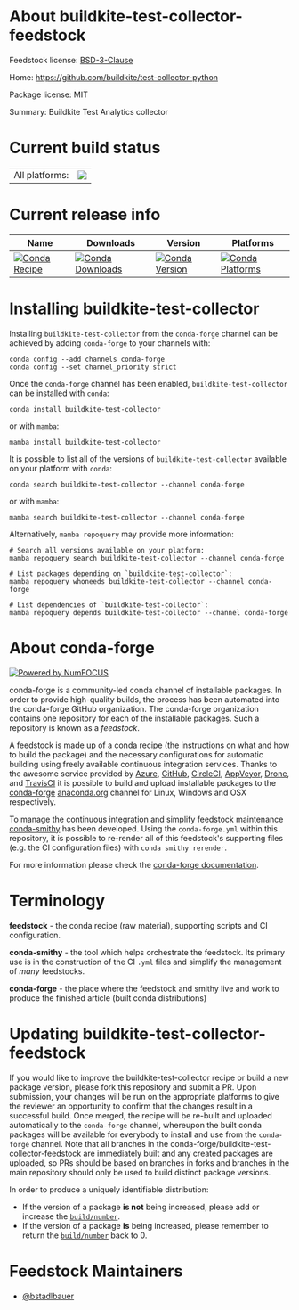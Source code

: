 About buildkite-test-collector-feedstock
========================================

Feedstock license: [BSD-3-Clause](https://github.com/conda-forge/buildkite-test-collector-feedstock/blob/main/LICENSE.txt)

Home: https://github.com/buildkite/test-collector-python

Package license: MIT

Summary: Buildkite Test Analytics collector

Current build status
====================


<table><tr><td>All platforms:</td>
    <td>
      <a href="https://dev.azure.com/conda-forge/feedstock-builds/_build/latest?definitionId=19580&branchName=main">
        <img src="https://dev.azure.com/conda-forge/feedstock-builds/_apis/build/status/buildkite-test-collector-feedstock?branchName=main">
      </a>
    </td>
  </tr>
</table>

Current release info
====================

| Name | Downloads | Version | Platforms |
| --- | --- | --- | --- |
| [![Conda Recipe](https://img.shields.io/badge/recipe-buildkite--test--collector-green.svg)](https://anaconda.org/conda-forge/buildkite-test-collector) | [![Conda Downloads](https://img.shields.io/conda/dn/conda-forge/buildkite-test-collector.svg)](https://anaconda.org/conda-forge/buildkite-test-collector) | [![Conda Version](https://img.shields.io/conda/vn/conda-forge/buildkite-test-collector.svg)](https://anaconda.org/conda-forge/buildkite-test-collector) | [![Conda Platforms](https://img.shields.io/conda/pn/conda-forge/buildkite-test-collector.svg)](https://anaconda.org/conda-forge/buildkite-test-collector) |

Installing buildkite-test-collector
===================================

Installing `buildkite-test-collector` from the `conda-forge` channel can be achieved by adding `conda-forge` to your channels with:

```
conda config --add channels conda-forge
conda config --set channel_priority strict
```

Once the `conda-forge` channel has been enabled, `buildkite-test-collector` can be installed with `conda`:

```
conda install buildkite-test-collector
```

or with `mamba`:

```
mamba install buildkite-test-collector
```

It is possible to list all of the versions of `buildkite-test-collector` available on your platform with `conda`:

```
conda search buildkite-test-collector --channel conda-forge
```

or with `mamba`:

```
mamba search buildkite-test-collector --channel conda-forge
```

Alternatively, `mamba repoquery` may provide more information:

```
# Search all versions available on your platform:
mamba repoquery search buildkite-test-collector --channel conda-forge

# List packages depending on `buildkite-test-collector`:
mamba repoquery whoneeds buildkite-test-collector --channel conda-forge

# List dependencies of `buildkite-test-collector`:
mamba repoquery depends buildkite-test-collector --channel conda-forge
```


About conda-forge
=================

[![Powered by
NumFOCUS](https://img.shields.io/badge/powered%20by-NumFOCUS-orange.svg?style=flat&colorA=E1523D&colorB=007D8A)](https://numfocus.org)

conda-forge is a community-led conda channel of installable packages.
In order to provide high-quality builds, the process has been automated into the
conda-forge GitHub organization. The conda-forge organization contains one repository
for each of the installable packages. Such a repository is known as a *feedstock*.

A feedstock is made up of a conda recipe (the instructions on what and how to build
the package) and the necessary configurations for automatic building using freely
available continuous integration services. Thanks to the awesome service provided by
[Azure](https://azure.microsoft.com/en-us/services/devops/), [GitHub](https://github.com/),
[CircleCI](https://circleci.com/), [AppVeyor](https://www.appveyor.com/),
[Drone](https://cloud.drone.io/welcome), and [TravisCI](https://travis-ci.com/)
it is possible to build and upload installable packages to the
[conda-forge](https://anaconda.org/conda-forge) [anaconda.org](https://anaconda.org/)
channel for Linux, Windows and OSX respectively.

To manage the continuous integration and simplify feedstock maintenance
[conda-smithy](https://github.com/conda-forge/conda-smithy) has been developed.
Using the ``conda-forge.yml`` within this repository, it is possible to re-render all of
this feedstock's supporting files (e.g. the CI configuration files) with ``conda smithy rerender``.

For more information please check the [conda-forge documentation](https://conda-forge.org/docs/).

Terminology
===========

**feedstock** - the conda recipe (raw material), supporting scripts and CI configuration.

**conda-smithy** - the tool which helps orchestrate the feedstock.
                   Its primary use is in the construction of the CI ``.yml`` files
                   and simplify the management of *many* feedstocks.

**conda-forge** - the place where the feedstock and smithy live and work to
                  produce the finished article (built conda distributions)


Updating buildkite-test-collector-feedstock
===========================================

If you would like to improve the buildkite-test-collector recipe or build a new
package version, please fork this repository and submit a PR. Upon submission,
your changes will be run on the appropriate platforms to give the reviewer an
opportunity to confirm that the changes result in a successful build. Once
merged, the recipe will be re-built and uploaded automatically to the
`conda-forge` channel, whereupon the built conda packages will be available for
everybody to install and use from the `conda-forge` channel.
Note that all branches in the conda-forge/buildkite-test-collector-feedstock are
immediately built and any created packages are uploaded, so PRs should be based
on branches in forks and branches in the main repository should only be used to
build distinct package versions.

In order to produce a uniquely identifiable distribution:
 * If the version of a package **is not** being increased, please add or increase
   the [``build/number``](https://docs.conda.io/projects/conda-build/en/latest/resources/define-metadata.html#build-number-and-string).
 * If the version of a package **is** being increased, please remember to return
   the [``build/number``](https://docs.conda.io/projects/conda-build/en/latest/resources/define-metadata.html#build-number-and-string)
   back to 0.

Feedstock Maintainers
=====================

* [@bstadlbauer](https://github.com/bstadlbauer/)

